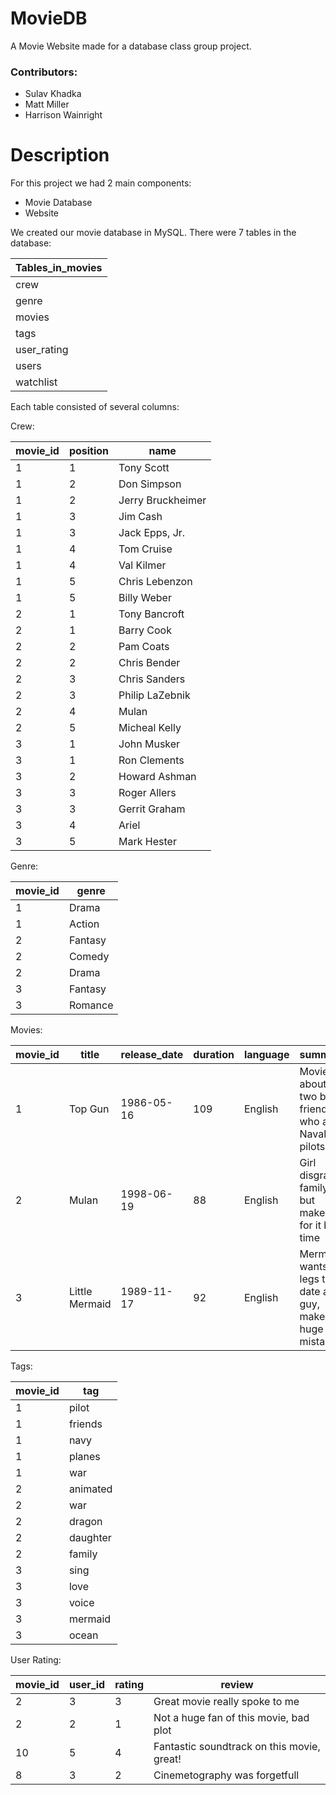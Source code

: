 # MovieDB
A Movie Website made for a database class group project.

### Contributors:
- Sulav Khadka
- Matt Miller
- Harrison Wainright

# Description
For this project we had 2 main components:
- Movie Database
- Website

We created our movie database in MySQL. There were 7 tables in the database:

| Tables_in_movies |
|------------------|
| crew             |
| genre            |
| movies           |
| tags             |
| user_rating      |
| users            |
| watchlist        |

Each table consisted of several columns:

Crew:

| movie_id | position | name                   |
|----------|----------|------------------------|
|        1 |        1 | Tony Scott             |
|        1 |        2 | Don Simpson            |
|        1 |        2 | Jerry Bruckheimer      |
|        1 |        3 | Jim Cash               |
|        1 |        3 | Jack Epps, Jr.         |
|        1 |        4 | Tom Cruise             |
|        1 |        4 | Val Kilmer             |
|        1 |        5 | Chris Lebenzon         |
|        1 |        5 | Billy Weber            |
|        2 |        1 | Tony Bancroft          |
|        2 |        1 | Barry Cook             |
|        2 |        2 | Pam Coats              |
|        2 |        2 | Chris Bender           |
|        2 |        3 | Chris Sanders          |
|        2 |        3 | Philip LaZebnik        |
|        2 |        4 | Mulan                  |
|        2 |        5 | Micheal Kelly          |
|        3 |        1 | John Musker            |
|        3 |        1 | Ron Clements           |
|        3 |        2 | Howard Ashman          |
|        3 |        3 | Roger Allers           |
|        3 |        3 | Gerrit Graham          |
|        3 |        4 | Ariel                  |
|        3 |        5 | Mark Hester            |


Genre:

| movie_id | genre           |
|----------|-----------------|
|        1 | Drama           |
|        1 | Action          |
|        2 | Fantasy         |
|        2 | Comedy          |
|        2 | Drama           |
|        3 | Fantasy         |
|        3 | Romance         |

Movies:

| movie_id | title                    | release_date | duration | language | summary                                                                                                                                                                                              |
|----------|--------------------------|--------------|----------|----------|------------------------------------------------------------------------------------------------------------------------------------------------------------------------------------------------------|
|        1 | Top Gun                  | 1986-05-16   | 109      | English  | Movie about two best friends who are Naval pilots                                                                                                                                                    |
|        2 | Mulan                    | 1998-06-19   | 88       | English  | Girl disgraces family, but makes up for it big time                                                                                                                                                  |
|        3 | Little Mermaid           | 1989-11-17   | 92       | English  | Mermaid wants legs to date a guy, makes huge mistake                                                    

Tags:

| movie_id | tag        |
|----------|------------|
|        1 | pilot      |
|        1 | friends    |
|        1 | navy       |
|        1 | planes     |
|        1 | war        |
|        2 | animated   |
|        2 | war        |
|        2 | dragon     |
|        2 | daughter   |
|        2 | family     |
|        3 | sing       |
|        3 | love       |
|        3 | voice      |
|        3 | mermaid    |
|        3 | ocean      |


User Rating:

| movie_id | user_id | rating | review                                                 |
|----------|---------|--------|--------------------------------------------------------|
|        2 |       3 |      3 | Great movie really spoke to me                         |
|        2 |       2 |      1 | Not a huge fan of this movie, bad plot                 |
|       10 |       5 |      4 | Fantastic soundtrack on this movie, great!             |
|        8 |       3 |      2 | Cinemetography was forgetfull                          |

